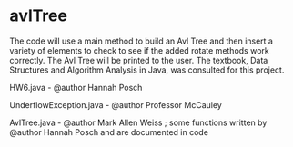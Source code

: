 # avlTree

The code will use a main method to build an Avl Tree and then insert a variety of elements to check to see if the 
added rotate methods work correctly. The Avl Tree will be printed to the user.
The textbook, Data Structures and Algorithm Analysis in Java, was consulted for this project.

HW6.java  - @author Hannah Posch

UnderflowException.java - @author Professor McCauley

AvlTree.java - @author Mark Allen Weiss ; some functions written by @author Hannah Posch and are documented in code
